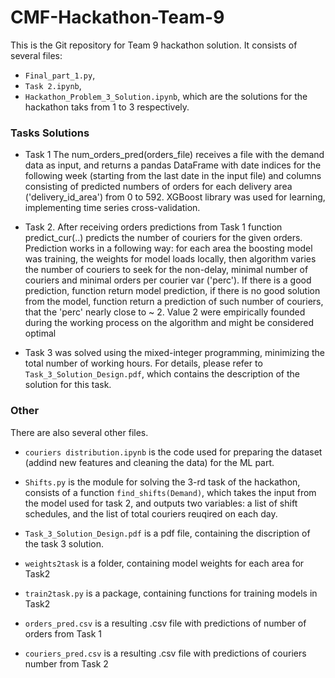 # CMF-Hackathon-Team-9

This is the Git repository for Team 9 hackathon solution. It consists of several files:
- `Final_part_1.py`,
- `Task 2.ipynb`,
- `Hackathon_Problem_3_Solution.ipynb`,
which are the solutions for the hackathon taks from 1 to 3 respectively.

### Tasks Solutions

- Task 1 The num_orders_pred(orders_file) receives a file with the demand data as input, and returns a pandas DataFrame with date indices for the following week (starting from the last date in the input file) and columns consisting of predicted numbers of orders for each delivery area ('delivery_id_area') from 0 to 592.
 XGBoost library was used for learning, implementing time series cross-validation.

- Task 2. After receiving orders predictions from Task 1 function predict_cur(..) predicts the number of couriers for the given orders. Prediction works in a following way: for each area the boosting model was training, the weights for model loads locally, then algorithm varies the number of couriers to seek for the non-delay, minimal number of couriers and minimal orders per courier var ('perc'). If there is a good prediction, function return model prediction, if there is no good solution from the model, function return a prediction of such number of couriers, that the 'perc' nearly close to ~ 2. Value 2 were empirically founded during the working process on the algorithm and might be considered optimal

- Task 3 was solved using the mixed-integer programming, minimizing the total number of working hours. For details, please refer to `Task_3_Solution_Design.pdf`, which contains the description of the solution for this task.

### Other

There are also several other files. 
- `couriers distribution.ipynb` is the code used for preparing the dataset (addind new features and cleaning the data) for the ML part.

- `Shifts.py` is the module for solving the 3-rd task of the hackathon, consists of a function `find_shifts(Demand)`, which takes the input from the model used for task 2, and outputs two variables: a list of shift schedules, and the list of total couriers reuqired on each day.

- `Task_3_Solution_Design.pdf` is a pdf file, containing the discription of the task 3 solution.

- `weights2task` is a folder, containing model weights for each area for Task2
- `train2task.py` is a package, containing functions for training models in Task2
- `orders_pred.csv` is a resulting .csv file with predictions of number of orders from Task 1
- `couriers_pred.csv` is a resulting .csv file with predictions of couriers number from Task 2
